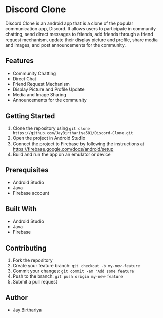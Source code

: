 # Discord Clone

Discord Clone is an android app that is a clone of the popular communication app, Discord. It allows users to participate in community chatting, send direct messages to friends, add friends through a friend request mechanism, update their display picture and profile, share media and images, and post announcements for the community.

## Features

- Community Chatting
- Direct Chat
- Friend Request Mechanism
- Display Picture and Profile Update
- Media and Image Sharing
- Announcements for the community

## Getting Started

1. Clone the repository using `git clone https://github.com/JayBirthariya581/Discord-Clone.git`
2. Open the project in Android Studio
3. Connect the project to Firebase by following the instructions at https://firebase.google.com/docs/android/setup
4. Build and run the app on an emulator or device

## Prerequisites

- Android Studio
- Java
- Firebase account

## Built With

- Android Studio
- Java
- Firebase

## Contributing

1. Fork the repository
2. Create your feature branch: `git checkout -b my-new-feature`
3. Commit your changes: `git commit -am 'Add some feature'`
4. Push to the branch: `git push origin my-new-feature`
5. Submit a pull request

## Author

- [Jay Birthariya](https://github.com/JayBirthariya581)
